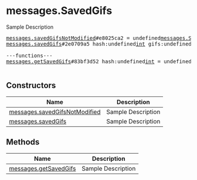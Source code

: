 # messages.SavedGifs

Sample Description

<pre>
<a href="../constructor/messages.savedGifsNotModified">messages.savedGifsNotModified</a>#e8025ca2 = undefined<a href="../type/messages.SavedGifs.md">messages.SavedGifs</a>;
<a href="../constructor/messages.savedGifs">messages.savedGifs</a>#2e0709a5 hash:undefined<a href="../type/int.md">int</a> gifs:undefinedVector&lt;<a href="../type/Document.md">Document</a>&gt; = undefined<a href="../type/messages.SavedGifs.md">messages.SavedGifs</a>;

---functions---
<a href="../method/messages.getSavedGifs">messages.getSavedGifs</a>#83bf3d52 hash:undefined<a href="../type/int.md">int</a> = undefined<a href="../type/messages.SavedGifs.md">messages.SavedGifs</a>;

</pre>

## Constructors

| Name | Description |
|------|-------------|
| [messages.savedGifsNotModified](../constructor/messages.savedGifsNotModified.md) | Sample Description |
| [messages.savedGifs](../constructor/messages.savedGifs.md) | Sample Description |

## Methods

| Name | Description |
|------|-------------|
| [messages.getSavedGifs](../method/messages.getSavedGifs.md) | Sample Description |

